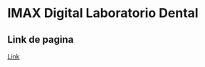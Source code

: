 # IMAX Digital Laboratorio Dental
## Link de pagina
[Link](https://baltasarlopezv.github.io/imaxdigital/)
